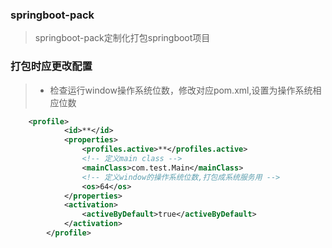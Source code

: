 ### springboot-pack
>springboot-pack定制化打包springboot项目

### 打包时应更改配置
>* 检查运行window操作系统位数，修改对应pom.xml,设置为操作系统相应位数
```xml
	<profile>
			<id>**</id>
			<properties>
				<profiles.active>**</profiles.active>
				<!-- 定义main class -->
				<mainClass>com.test.Main</mainClass>
				<!-- 定义window的操作系统位数,打包成系统服务用 -->
				<os>64</os>
			</properties>
			<activation>
				<activeByDefault>true</activeByDefault>
			</activation>
		</profile>
```

